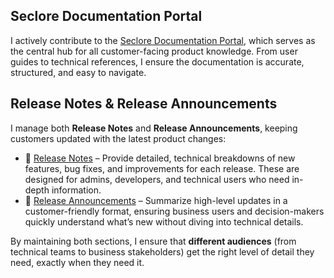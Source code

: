 ## Seclore Documentation Portal  

I actively contribute to the [Seclore Documentation Portal](https://docs.seclore.com/home/), which serves as the central hub for all customer-facing product knowledge. From user guides to technical references, I ensure the documentation is accurate, structured, and easy to navigate.  

## Release Notes & Release Announcements  

I manage both **Release Notes** and **Release Announcements**, keeping customers updated with the latest product changes:  

- 📄 [Release Notes](https://docs.seclore.com/home/release-notes) – Provide detailed, technical breakdowns of new features, bug fixes, and improvements for each release. These are designed for admins, developers, and technical users who need in-depth information.  
- 📢 [Release Announcements](https://docs.seclore.com/home/release-announcements) – Summarize high-level updates in a customer-friendly format, ensuring business users and decision-makers quickly understand what’s new without diving into technical details.  

By maintaining both sections, I ensure that **different audiences** (from technical teams to business stakeholders) get the right level of detail they need, exactly when they need it.  
